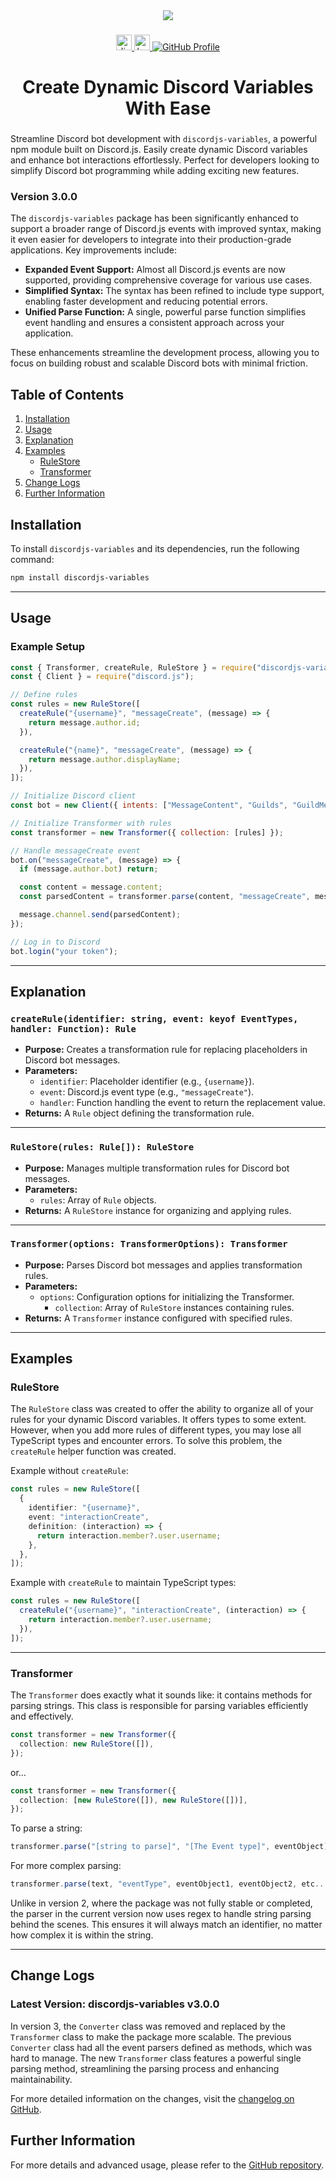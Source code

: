 <!-- @format -->

<div align="center">
  <img height="" src="https://i.ibb.co/nw2z4cx/github-header-image-1.png"  />
</div>

###

<div align="center">
  <a href="https://discord.gg/hUG9b85MJb" target="_blank">
    <img src="https://img.shields.io/static/v1?message=Discord&logo=discord&label=&color=7289DA&logoColor=white&labelColor=&style=for-the-badge" height="25" alt="discord logo"  />
  </a>


  <a href="https://ko-fi.com/imanibrown" target="_blank">
    <img src="https://img.shields.io/static/v1?message=Support&logo=ko-fi&label=&color=F16061&logoColor=white&labelColor=&style=for-the-badge" height="25" alt="ko-fi logo"  />
  </a>
  <a href="https://github.com/Itszavier">
  <img src="https://img.shields.io/badge/GitHub-Profile-blue.svg" alt="GitHub Profile">
  </a>
 
</div>

###

<h1 align="center">Create Dynamic Discord Variables With Ease</h1>

###

Streamline Discord bot development with `discordjs-variables`, a powerful npm module built on Discord.js. Easily create dynamic Discord variables and enhance bot interactions effortlessly. Perfect for developers looking to simplify Discord bot programming while adding exciting new features.

### Version 3.0.0

The `discordjs-variables` package has been significantly enhanced to support a broader range of Discord.js events with improved syntax, making it even easier for developers to integrate into their production-grade applications. Key improvements include:

- **Expanded Event Support:** Almost all Discord.js events are now supported, providing comprehensive coverage for various use cases.
- **Simplified Syntax:** The syntax has been refined to include type support, enabling faster development and reducing potential errors.
- **Unified Parse Function:** A single, powerful parse function simplifies event handling and ensures a consistent approach across your application.

These enhancements streamline the development process, allowing you to focus on building robust and scalable Discord bots with minimal friction.

## Table of Contents

1. [Installation](#installation)
2. [Usage](#usage)
3. [Explanation](#explanation)
4. [Examples](#examples)
   - [RuleStore](#rulestore)
   - [Transformer](#transformer)
5. [Change Logs](#change-logs)
6. [Further Information](#further-information)

## Installation

To install `discordjs-variables` and its dependencies, run the following command:

```bash
npm install discordjs-variables
```

---

## Usage

### Example Setup

```javascript
const { Transformer, createRule, RuleStore } = require("discordjs-variables");
const { Client } = require("discord.js");

// Define rules
const rules = new RuleStore([
  createRule("{username}", "messageCreate", (message) => {
    return message.author.id;
  }),

  createRule("{name}", "messageCreate", (message) => {
    return message.author.displayName;
  }),
]);

// Initialize Discord client
const bot = new Client({ intents: ["MessageContent", "Guilds", "GuildMessages"] });

// Initialize Transformer with rules
const transformer = new Transformer({ collection: [rules] });

// Handle messageCreate event
bot.on("messageCreate", (message) => {
  if (message.author.bot) return;

  const content = message.content;
  const parsedContent = transformer.parse(content, "messageCreate", message);

  message.channel.send(parsedContent);
});

// Log in to Discord
bot.login("your token");
```

---

## Explanation

### `createRule(identifier: string, event: keyof EventTypes, handler: Function): Rule`

- **Purpose:** Creates a transformation rule for replacing placeholders in Discord bot messages.
- **Parameters:**
  - `identifier`: Placeholder identifier (e.g., `{username}`).
  - `event`: Discord.js event type (e.g., `"messageCreate"`).
  - `handler`: Function handling the event to return the replacement value.
- **Returns:** A `Rule` object defining the transformation rule.

---

### `RuleStore(rules: Rule[]): RuleStore`

- **Purpose:** Manages multiple transformation rules for Discord bot messages.
- **Parameters:**
  - `rules`: Array of `Rule` objects.
- **Returns:** A `RuleStore` instance for organizing and applying rules.

---

### `Transformer(options: TransformerOptions): Transformer`

- **Purpose:** Parses Discord bot messages and applies transformation rules.
- **Parameters:**
  - `options`: Configuration options for initializing the Transformer.
    - `collection`: Array of `RuleStore` instances containing rules.
- **Returns:** A `Transformer` instance configured with specified rules.

---

## Examples

### RuleStore

The `RuleStore` class was created to offer the ability to organize all of your rules for your dynamic Discord variables. It offers types to some extent. However, when you add more rules of different types, you may lose all TypeScript types and encounter errors. To solve this problem, the `createRule` helper function was created.

Example without `createRule`:

```ts
const rules = new RuleStore([
  {
    identifier: "{username}",
    event: "interactionCreate",
    definition: (interaction) => {
      return interaction.member?.user.username;
    },
  },
]);
```

Example with `createRule` to maintain TypeScript types:

```ts
const rules = new RuleStore([
  createRule("{username}", "interactionCreate", (interaction) => {
    return interaction.member?.user.username;
  }),
]);
```

---

### Transformer

The `Transformer` does exactly what it sounds like: it contains methods for parsing strings. This class is responsible for parsing variables efficiently and effectively.

```ts
const transformer = new Transformer({
  collection: new RuleStore([]),
});
```

or...

```ts
const transformer = new Transformer({
  collection: [new RuleStore([]), new RuleStore([])],
});
```

To parse a string:

```ts
transformer.parse("[string to parse]", "[The Event type]", eventObject);
```

For more complex parsing:

```ts
transformer.parse(text, "eventType", eventObject1, eventObject2, etc...);
```

Unlike in version 2, where the package was not fully stable or completed, the parser in the current version now uses regex to handle string parsing behind the scenes. This ensures it will always match an identifier, no matter how complex it is within the string.

---

## Change Logs

### Latest Version: discordjs-variables v3.0.0

In version 3, the `Converter` class was removed and replaced by the `Transformer` class to make the package more scalable. The previous `Converter` class had all the event parsers defined as methods, which was hard to manage. The new `Transformer` class features a powerful single parsing method, streamlining the parsing process and enhancing maintainability.

For more detailed information on the changes, visit the [changelog on GitHub](https://github.com/Itszavier/discord-variables/blob/main/CHANGELOG.md).

## Further Information

For more details and advanced usage, please refer to the [GitHub repository](https://github.com/Itszavier/discord-variables).
